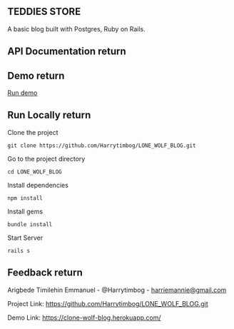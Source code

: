 ## TEDDIES STORE
A basic blog built with Postgres, Ruby on Rails.

## API Documentation    return

## Demo    return

[Run demo](https://clone-wolf-blog.herokuapp.com/)

## Run Locally   return

Clone the project

``` console
git clone https://github.com/Harrytimbog/LONE_WOLF_BLOG.git
```

Go to the project directory

``` console
cd LONE_WOLF_BLOG
```

Install dependencies

``` console
npm install
```

Install gems

``` console
bundle install
```

Start Server

``` console
rails s
```

## Feedback  return

Arigbede Timilehin Emmanuel - @Harrytimbog - harriemannie@gmail.com

Project Link: https://github.com/Harrytimbog/LONE_WOLF_BLOG.git

Demo Link: https://clone-wolf-blog.herokuapp.com/
